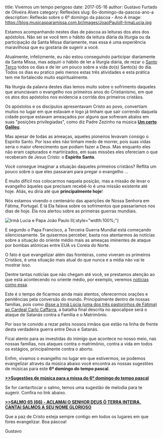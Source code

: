 ﻿title: Vivemos um tempo perigoso
date: 2017-05-16
author: Gustavo Furtado de Oliveira Alves
category: Reflexões
slug: 6o-domingo-da-pascoa-ano-a
description: Reflexão sobre o 6º domingo da páscoa - Ano A
image: https://blog.musicasparamissa.com.br/images/JoaoPauloII-IrmaLucia.jpg

Estamos acompanhando nestes dias de páscoa as leituras dos atos dos apóstolos.
Não sei se você tem o hábito da leitura diária da liturgia
ou da participação da Santa Missa diariamente,
mas essa é uma experiência maravilhosa que eu gostaria de sugerir a você.

Atualmente, infelizmente, eu não estou conseguindo participar diariamente da Santa Missa,
mas adquiri o hábito de ler a liturgia diária, de rezar o
[Santo Terço](http://blog.musicasparamissa.com.br/o-instrumento-mais-importante-musico-catolico/)
todos os dias e de ler um pouco sobre a vida do(s) Santo(s) do dia.
Todos os dias eu pratico pelo menos estas três atividades e esta prática
tem me fortalecido muito espiritualmente.

Na liturgia da palavra destes dias lemos muito sobre o sofrimento daqueles que
anunciavam o evangelho nos primeiros anos do Cristianismo, em que
os atos dos apóstolos nos evidencia a corrida dos primeiros cristãos.

Os apóstolos e os discípulos apresentavam Cristo ao povo, convertiam muitos no lugar em que estavam
e logo já tinham que sair correndo daquela cidade porque estavam ameaçados por alguns que
sofreram abalos em suas "posições privilegiadas", como diz Padre Zezinho na música
[**Um certo Galileu**](http://musicasparamissa.com.br/musica/um-certo-galileu/).

Mas apesar de todas as ameaças, aqueles pioneiros levavam consigo o Espirito Santo.
Por isso eles não tinham medo de morrer, pois suas vidas seria o maior oferecimento
que podiam fazer a Deus. Mas enquanto eles não eram capturados e martirizados,
em suas missões eles ofereciam o que receberam de Jesus Cristo: o **Espírito Santo**.

Você consegue imaginar a situação daqueles primeiros cristãos?
Reflita um pouco sobre o que eles passaram para pregar o evangelho ...

É muito difícil nos colocarmos naquela posição, mas a missão de levar o evangelho
àqueles que precisam recebê-lo é uma missão existente até hoje.
Aliás, eu diria até que **principalmente hoje**!

Nós estamos vivendo o centenário das aparições de Nossa Senhora em Fátima, Portugal.
E lá Ela falava sobre os sofrimentos que passaríamos nos dias de hoje.
Ela nos alertou sobre as primeiras guerras mundiais.

![Irmã Lucia e Papa João Paulo II](/images/JoaoPauloII-IrmaLucia.jpg){:style="width:100%;"}

E segundo o Papa Francisco, a Terceira Guerra Mundial está começando silenciosamente.
Se quisermos perceber, basta nos atentarmos às notícias sobre a situação do oriente médio
mais as ameaças iminentes de ataque por bombas atômicas entre EUA vs Coreia do Norte.

O fato é que evangelizar além das fronteiras, como viveram os primeiros Cristãos,
é uma situação mais atual do que nunca e a mídia não vai te mostrar isso.

Dentre tantas notícias que não chegam até você, se prestamos atenção ao que
está acontecendo no oriente médio, por exemplo, veremos
[notícias como essa](https://pt.aleteia.org/2017/05/15/o-jihadista-nao-conseguiu-me-degolar-quem-e-voce-eu-nao-consigo-mexer-o-facao/).

Este é o tempo de ficarmos ainda mais atentos, oferecermos orações e penitências pela conversão do mundo.
Principalmente dentro de nossas famílias, pois como
[disse a Irmã Lúcia (uma dos três pastorinhos de Fátima) ao Cardeal Carlo Caffarra](http://www.acidigital.com/noticias/irma-lucia-batalha-final-entre-cristo-e-satanas-sera-sobre-familia-e-matrimonio-66002/), a batalha final descrita no apocalipse será
o ataque de Satanás contra a Família e o Matrimônio.

Por isso te convido a rezar pelos nossos irmãos que estão na linha de frente
desta verdadeira guerra entre Deus e Satanás.

Ficai atento para as investidas do inimigo que acontece no nosso meio,
nas nossas famílias, nos ataques contra o matrimônio,
contra a vida em todos os estágios, principalmente contra o aborto.

Enfim, vivamos o evangelho no lugar em que estivermos, se podemos evangelizar através da música abaixo você encontra as nossas sugestões de músicas para este **6º domingo do tempo pascal**.

**[>>Sugestões de música para a missa do 6º domingo do tempo pascal](http://musicasparamissa.com.br/sugestoes-para/6o-domingo-da-pascoa-ano-a/)**

Se for cantar/tocar o salmo, temos uma sugestão de melodia para te sugerir.
Confira no link abaixo.

**[>>SALMO 65 (66) - ACLAMAI O SENHOR DEUS Ó TERRA INTEIRA, CANTAI SALMOS A SEU NOME GLORIOSO](http://musicasparamissa.com.br/musica/salmo-65-66-aclamai-o-senhor-deus/)**

Que a paz de Cristo esteja sempre contigo em todos os lugares em que fores evangelizar.
Boa páscoa!

Gustavo
